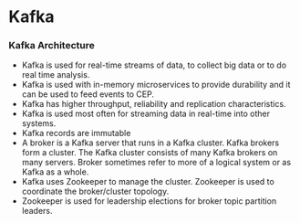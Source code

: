 # Kafka

### Kafka Architecture

- Kafka is used for real-time streams of data, to collect big data or to do real time analysis.   
- Kafka is used with in-memory microservices to provide durability and it can be used to feed events to CEP.   
- Kafka has higher throughput, reliability and replication characteristics.   
- Kafka is used most often for streaming data in real-time into other systems.
- Kafka records are immutable   
-  A broker is a Kafka server that runs in a Kafka cluster. Kafka brokers form a cluster. The Kafka cluster consists of many Kafka brokers on many servers. Broker sometimes refer to more of a logical system or as Kafka as a whole.
- Kafka uses Zookeeper to manage the cluster. Zookeeper is used to coordinate the broker/cluster topology.   
- Zookeeper is used for leadership elections for broker topic partition leaders.


